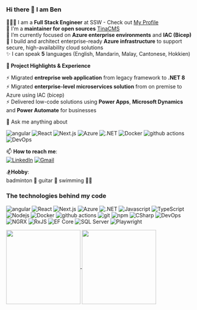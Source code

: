 ### Hi there 👋 I am Ben

🧑🏻‍💻 I am a **Full Stack Engineer** at SSW - Check out [My Profile](https://www.ssw.com.au/people/ben-neoh/) <br>
🐐 I'm a **maintainer for open sources** [TinaCMS](https://github.com/tinacms/tinacms) <br>
🌱 I’m currently focused on **Azure enterprise environments** and **IAC (Bicep)** <br>
🔐 I build and architect enterprise-ready **Azure infrastructure** to support secure, high-availability cloud solutions <br>
✨ I can speak **5** languages (English, Mandarin, Malay, Cantonese, Hokkien) <br>

**💼 Project Highlights & Experience**

⚡  Migrated **entreprise web application** from legacy framework to **.NET 8** <br>
⚡  Migrated **enterprise-level microservices solution** from on premise to Azure using IAC (bicep)<br>
⚡  Delivered low-code solutions using **Power Apps**, **Microsoft Dynamics** and **Power Automate** for businesses <br>

💬 Ask me anything about 
<p>
  <img alt="angular" src="https://img.shields.io/badge/-Angular-DD0031?style=flat-square&logo=angular&logoColor=white" />
  <img alt="React" src="https://img.shields.io/badge/-React-45b8d8?style=flat-square&logo=react&logoColor=white" />
  <img alt="Next.js" src="https://img.shields.io/badge/-Next.js-000000?style=flat-square&logo=next-dot-js&logoColor=white" />
  <img alt="Azure" src="https://img.shields.io/badge/-Azure-0089D6?style=flat-square&logo=microsoft-azure&logoColor=white" />
  <img alt=".NET" src="https://img.shields.io/badge/-.NET-512BD4?style=flat-square&logo=dotnet&logoColor=white" />
  <img alt="Docker" src="https://img.shields.io/badge/-Docker-46a2f1?style=flat-square&logo=docker&logoColor=white" />
  <img alt="github actions" src="https://img.shields.io/badge/-Github_Actions-2088FF?style=flat-square&logo=github-actions&logoColor=white" />
  <img alt="DevOps" src="https://img.shields.io/badge/-DevOps-0078D7?style=flat-square&logo=azure-devops&logoColor=white" />
</p>

📫 **How to reach me**: <br>
  [![LinkedIn](https://img.shields.io/badge/linkedin-%230077B5.svg?style=for-the-badge&logo=linkedin&logoColor=white)](https://www.linkedin.com/in/benjaminneoh/) 
  [![Gmail](https://img.shields.io/badge/Gmail-D14836?style=for-the-badge&logo=gmail&logoColor=white)](mailto:benjaminneoh6343@gmail.com)

🏂**Hobby**: <br>
  badminton 🏸 guitar 🎸 swimming 🏊‍♂️

<h3>The technologies behind my code</h3>
<p>
  <img alt="angular" src="https://img.shields.io/badge/-Angular-DD0031?style=flat-square&logo=angular&logoColor=white" />
  <img alt="React" src="https://img.shields.io/badge/-React-45b8d8?style=flat-square&logo=react&logoColor=white" />
  <img alt="Next.js" src="https://img.shields.io/badge/-Next.js-000000?style=flat-square&logo=next-dot-js&logoColor=white" />
  <img alt="Azure" src="https://img.shields.io/badge/-Azure-0089D6?style=flat-square&logo=microsoft-azure&logoColor=white" />
  <img alt=".NET" src="https://img.shields.io/badge/-.NET-512BD4?style=flat-square&logo=dotnet&logoColor=white" />
  <img alt="Javascript" src="https://img.shields.io/badge/-javascript-f7df1c?style=flat-square&logo=javascript&logoColor=black" />
  <img alt="TypeScript" src="https://img.shields.io/badge/-TypeScript-007ACC?style=flat-square&logo=typescript&logoColor=white" />
  <img alt="Nodejs" src="https://img.shields.io/badge/-Nodejs-43853d?style=flat-square&logo=Node.js&logoColor=white" />
  <img alt="Docker" src="https://img.shields.io/badge/-Docker-46a2f1?style=flat-square&logo=docker&logoColor=white" />
  <img alt="github actions" src="https://img.shields.io/badge/-Github_Actions-2088FF?style=flat-square&logo=github-actions&logoColor=white" />
  <img alt="git" src="https://img.shields.io/badge/-Git-F05032?style=flat-square&logo=git&logoColor=white" />
  <img alt="npm" src="https://img.shields.io/badge/-NPM-CB3837?style=flat-square&logo=npm&logoColor=white" />
  <img alt="CSharp" src="https://img.shields.io/badge/-C%23-239120?style=flat-square&logo=c-sharp&logoColor=white" />
  <img alt="DevOps" src="https://img.shields.io/badge/-DevOps-0078D7?style=flat-square&logo=azure-devops&logoColor=white" />
  <img alt="NGRX" src="https://img.shields.io/badge/-NGRX-DD0031?style=flat-square&logo=redux&logoColor=white" />
  <img alt="RxJS" src="https://img.shields.io/badge/-RxJS-B7178C?style=flat-square&logo=reactivex&logoColor=white" />
  <img alt="EF Core" src="https://img.shields.io/badge/-EF%20Core-512BD4?style=flat-square&logo=dotnet&logoColor=white" />
  <img alt="SQL Server" src="https://img.shields.io/badge/-SQL%20Server-CC2927?style=flat-square&logo=microsoft-sql-server&logoColor=white" />
  <img alt="Playwright" src="https://img.shields.io/badge/-Playwright-2EAD33?style=flat-square&logo=playwright&logoColor=white" />
</p>

<a href="https://github-readme-stats.vercel.app/api?username=ben0189&theme=ambient_gradient">
  <img height=200 align="center" src="https://github-readme-stats.vercel.app/api?username=ben0189&theme=ambient_gradient" />
</a>
<a href="https://github-readme-stats.vercel.app/api/top-langs/?username=ben0189&layout=compact">
  <img height=200 align="center" src="https://github-readme-stats.vercel.app/api/top-langs/?username=ben0189&layout=compact" />
</a>

